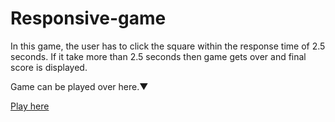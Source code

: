 # Responsive-game

In this game, the user has to click the square within the response time of 2.5 seconds. If it take more than 2.5 seconds then game gets over and final score is displayed.

Game can be played over here.▼

[Play here](https://abhishek-94.github.io/Responsive-game/)
